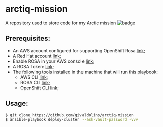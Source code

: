 # arctiq-mission
A repository used to store code for my Arctic mission   ![badge](https://img.shields.io/badge/version-v1.0.0-success)

## Prerequisites:
- An AWS account configured for supporting OpenShift Rosa [link](https://docs.openshift.com/rosa/rosa_getting_started_sts/rosa-sts-aws-prereqs.html);
- A Red Hat account [link](access.redhat.com);
- Enable ROSA in your AWS console [link](https://console.aws.amazon.com/rosa);
- A ROSA Token: [link](https://console.redhat.com/openshift/token/rosa);
- The following tools installed in the machine that will run this playbook:
  - AWS CLI [link](https://aws.amazon.com/cli/);
  - ROSA CLI [link](https://www.openshift.com/products/amazon-openshift/download);
  - OpenShift CLI [link](https://mirror.openshift.com/pub/openshift-v4/x86_64/clients/oc/latest/);

## Usage:
```bash
$ git clone https://github.com/givaldolins/arctiq-mission
$ ansible-playbook deploy-cluster --ask-vault-password -vvv
```